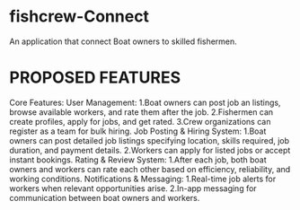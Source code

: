 # fishcrew-Connect
An application that connect Boat owners to skilled fishermen.
# PROPOSED FEATURES
Core Features:
User Management:
1.Boat owners can post job an listings, browse available workers, and rate them after the job.
2.Fishermen can create profiles, apply for jobs, and get rated.
3.Crew organizations can register as a team for bulk hiring.
Job Posting & Hiring System:
1.Boat owners can post detailed job listings specifying location, skills required, job duration, and payment details.
2.Workers can apply for listed jobs or accept instant bookings.
Rating & Review System:
1.After each job, both boat owners and workers can rate each other based on efficiency, reliability, and working conditions.
Notifications & Messaging:
1.Real-time job alerts for workers when relevant opportunities arise.
2.In-app messaging for communication between boat owners and workers.


